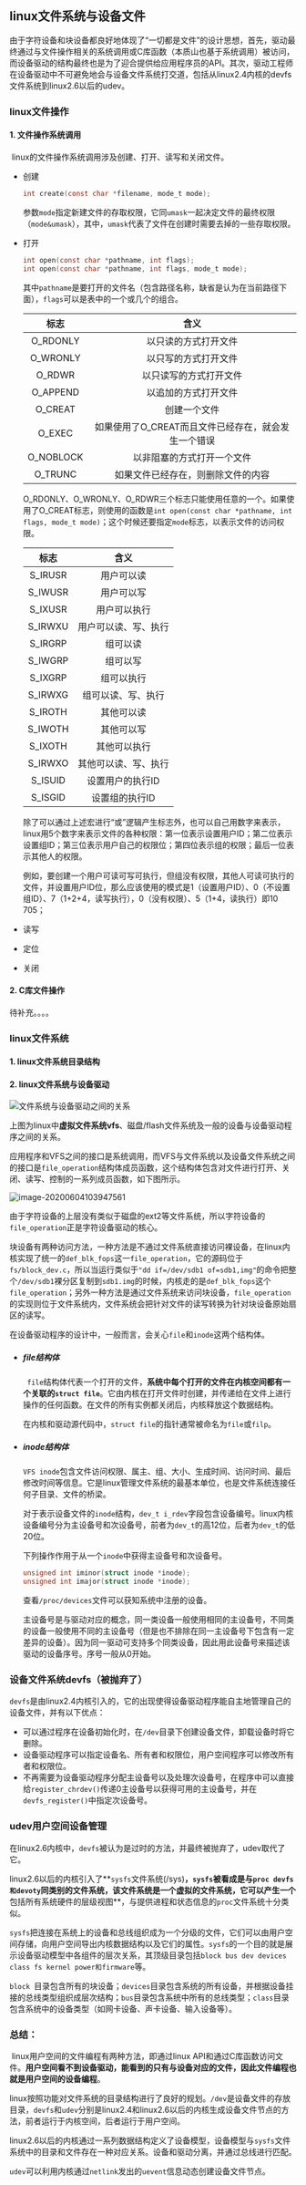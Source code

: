 ## linux文件系统与设备文件

​		由于字符设备和块设备都良好地体现了“一切都是文件”的设计思想，首先，驱动最终通过与文件操作相关的系统调用或C库函数（本质山也基于系统调用）被访问，而设备驱动的结构最终也是为了迎合提供给应用程序员的API。其次，驱动工程师在设备驱动中不可避免地会与设备文件系统打交道，包括从linux2.4内核的devfs文件系统到linux2.6以后的udev。

### linux文件操作

#### 1. 文件操作系统调用

​	linux的文件操作系统调用涉及创建、打开、读写和关闭文件。

- 创建

  ```c
  int create(const char *filename, mode_t mode);
  ```

  ​		参数`mode`指定新建文件的存取权限，它同`umask`一起决定文件的最终权限（`mode&umask`），其中，`umask`代表了文件在创建时需要去掉的一些存取权限。

- 打开

  ```c
  int open(const char *pathname, int flags);
  int open(const char *pathname, int flags, mode_t mode);
  ```

  ​		其中`pathname`是要打开的文件名（包含路径名称，缺省是认为在当前路径下面），`flags`可以是表中的一个或几个的组合。

  |   标志    |                        含义                         |
  | :-------: | :-------------------------------------------------: |
  | O_RDONLY  |                以只读的方式打开文件                 |
  | O_WRONLY  |                以只写的方式打开文件                 |
  |  O_RDWR   |               以只读写的方式打开文件                |
  | O_APPEND  |                以追加的方式打开文件                 |
  |  O_CREAT  |                    创建一个文件                     |
  |  O_EXEC   | 如果使用了O_CREAT而且文件已经存在，就会发生一个错误 |
  | O_NOBLOCK |             以非阻塞的方式打开一个文件              |
  |  O_TRUNC  |         如果文件已经存在，则删除文件的内容          |

  ​		O_RDONLY、O_WRONLY、O_RDWR三个标志只能使用任意的一个。如果使用了O_CREAT标志，则使用的函数是`int open(const char *pathname, int flags, mode_t mode)`；这个时候还要指定`mode`标志，以表示文件的访问权限。

  |  标志   |         含义         |
  | :-----: | :------------------: |
  | S_IRUSR |      用户可以读      |
  | S_IWUSR |      用户可以写      |
  | S_IXUSR |     用户可以执行     |
  | S_IRWXU | 用户可以读、写、执行 |
  | S_IRGRP |       组可以读       |
  | S_IWGRP |       组可以写       |
  | S_IXGRP |      组可以执行      |
  | S_IRWXG |  组可以读、写、执行  |
  | S_IROTH |      其他可以读      |
  | S_IWOTH |      其他可以写      |
  | S_IXOTH |     其他可以执行     |
  | S_IRWXO | 其他可以读、写、执行 |
  | S_ISUID |   设置用户的执行ID   |
  | S_ISGID |    设置组的执行ID    |

  ​		除了可以通过上述宏进行“或”逻辑产生标志外，也可以自己用数字来表示，linux用5个数字来表示文件的各种权限：第一位表示设置用户ID；第二位表示设置组ID；第三位表示用户自己的权限位；第四位表示组的权限；最后一位表示其他人的权限。

  ​		例如，要创建一个用户可读可写可执行，但组没有权限，其他人可读可执行的文件，并设置用户ID位，那么应该使用的模式是1（设置用户ID）、0（不设置组ID）、7（1+2+4，读写执行），0（没有权限）、5（1+4，读执行）即10 705；

- 读写

- 定位

- 关闭

  

#### 2. C库文件操作

待补充。。。。

### linux文件系统

#### 1. linux文件系统目录结构

#### 2. linux文件系统与设备驱动

![文件系统与设备驱动之间的关系](.\image\文件系统与设备驱动之间的关系.png)

​		上图为linux中**虚拟文件系统vfs**、磁盘/flash文件系统及一般的设备与设备驱动程序之间的关系。

​		应用程序和VFS之间的接口是系统调用，而VFS与文件系统以及设备文件系统之间的接口是`file_operation`结构体成员函数，这个结构体包含对文件进行打开、关闭、读写、控制的一系列成员函数，如下图所示。

![image-20200604103947561](.\image\应用程序、VFS与设备驱动.png)

​		由于字符设备的上层没有类似于磁盘的ext2等文件系统，所以字符设备的`file_operation`正是字符设备驱动的核心。

​		块设备有两种访问方法，一种方法是不通过文件系统直接访问裸设备，在linux内核实现了统一的`def_blk_fops`这一`file_operation`，它的源码位于`fs/block_dev.c`，所以当运行类似于`"dd if=/dev/sdb1 of=sdb1,img"`的命令把整个`/dev/sdb1`裸分区复制到`sdb1.img`的时候，内核走的是`def_blk_fops`这个`file_operation`；另外一种方法是通过文件系统来访问块设备，`file_operation`的实现则位于文件系统内，文件系统会把针对文件的读写转换为针对块设备原始扇区的读写。

​		在设备驱动程序的设计中，一般而言，会关心`file`和`inode`这两个结构体。

- ##### file结构体

  `	file`结构体代表一个打开的文件，**系统中每个打开的文件在内核空间都有一个关联的`struct file`**。它由内核在打开文件时创建，并传递给在文件上进行操作的任何函数。在文件的所有实例都关闭后，内核释放这个数据结构。

  在内核和驱动源代码中，`struct file`的指针通常被命名为`file`或`filp`。

- ##### inode结构体

  `VFS inode`包含文件访问权限、属主、组、大小、生成时间、访问时间、最后修改时间等信息。它是linux管理文件系统的最基本单位，也是文件系统连接任何子目录、文件的桥梁。

  对于表示设备文件的`inode`结构，`dev_t i_rdev`字段包含设备编号。linux内核设备编号分为主设备号和次设备号，前者为`dev_t`的高12位，后者为`dev_t`的低20位。

  下列操作作用于从一个`inode`中获得主设备号和次设备号。

  ```c
  unsigned int iminor(struct inode *inode);
  unsigned int imajor(struct inode *inode);
  ```

  查看`/proc/devices`文件可以获知系统中注册的设备。

  主设备号是与驱动对应的概念，同一类设备一般使用相同的主设备号，不同类的设备一般使用不同的主设备号（但是也不排除在同一主设备号下包含有一定差异的设备）。因为同一驱动可支持多个同类设备，因此用此设备号来描述该驱动的设备序号。序号一般从0开始。

### 设备文件系统devfs（被抛弃了）

​		`devfs`是由linux2.4内核引入的，它的出现使得设备驱动程序能自主地管理自己的设备文件，并有以下优点：

- 可以通过程序在设备初始化时，在`/dev`目录下创建设备文件，卸载设备时将它删除。
- 设备驱动程序可以指定设备名、所有者和权限位，用户空间程序可以修改所有者和权限位。
- 不再需要为设备驱动程序分配主设备号以及处理次设备号，在程序中可以直接给`register_chrdev()`传递0主设备号以获得可用的主设备号，并在`devfs_register()`中指定次设备号。

### udev用户空间设备管理

​		在linux2.6内核中，`devfs`被认为是过时的方法，并最终被抛弃了，udev取代了它。

​		linux2.6以后的内核引入了**`sysfs`文件系统(/sys)**，`sysfs`被看成是与`proc devfs和devoty`同类别的文件系统，该文件系统是一个虚拟的文件系统，它可以产生一个**包括所有系统硬件的层级视图**，与提供进程和状态信息的`proc`文件系统十分类似。

​		`sysfs`把连接在系统上的设备和总线组织成为一个分级的文件，它们可以由用户空间存储，向用户空间导出内核数据结构以及它们的属性。`sysfs`的一个目的就是展示设备驱动模型中各组件的层次关系，其顶级目录包括`block bus dev devices class fs kernel power和firmware`等。

​		`block `目录包含所有的块设备；`devices`目录包含系统的所有设备，并根据设备挂接的总线类型组织成层次结构；`bus`目录包含系统中所有的总线类型；`class`目录包含系统中的设备类型（如网卡设备、声卡设备、输入设备等）。





### 总结：

​		linux用户空间的文件编程有两种方法，即通过linux API和通过C库函数访问文件。**用户空间看不到设备驱动，能看到的只有与设备对应的文件，因此文件编程也就是用户空间的设备编程**。

​		linux按照功能对文件系统的目录结构进行了良好的规划。`/dev`是设备文件的存放目录，`devfs`和`udev`分别是linux2.4和linux2.6以后的内核生成设备文件节点的方法，前者运行于内核空间，后者运行于用户空间。

​		linux2.6以后的内核通过一系列数据结构定义了设备模型，设备模型与`sysfs`文件系统中的目录和文件存在一种对应关系。设备和驱动分离，并通过总线进行匹配。

​		`udev`可以利用内核通过`netlink`发出的`uevent`信息动态创建设备文件节点。